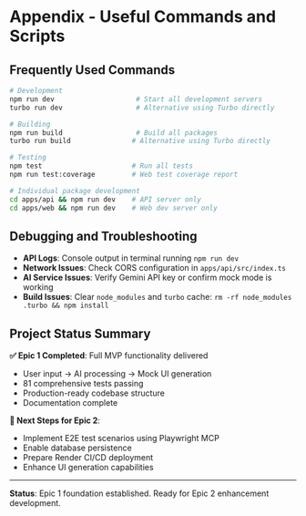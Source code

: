 # Appendix - Useful Commands and Scripts

## Frequently Used Commands

```bash
# Development
npm run dev                    # Start all development servers
turbo run dev                  # Alternative using Turbo directly

# Building
npm run build                  # Build all packages
turbo run build               # Alternative using Turbo directly

# Testing
npm test                      # Run all tests
npm run test:coverage         # Web test coverage report

# Individual package development
cd apps/api && npm run dev    # API server only
cd apps/web && npm run dev    # Web dev server only
```

## Debugging and Troubleshooting

- **API Logs**: Console output in terminal running `npm run dev`
- **Network Issues**: Check CORS configuration in `apps/api/src/index.ts`
- **AI Service Issues**: Verify Gemini API key or confirm mock mode is working
- **Build Issues**: Clear `node_modules` and `turbo` cache: `rm -rf node_modules .turbo && npm install`

## Project Status Summary

**✅ Epic 1 Completed**: Full MVP functionality delivered

- User input → AI processing → Mock UI generation
- 81 comprehensive tests passing
- Production-ready codebase structure
- Documentation complete

**🔄 Next Steps for Epic 2**:

- Implement E2E test scenarios using Playwright MCP
- Enable database persistence
- Prepare Render CI/CD deployment
- Enhance UI generation capabilities

---

**Status**: Epic 1 foundation established. Ready for Epic 2 enhancement development.

